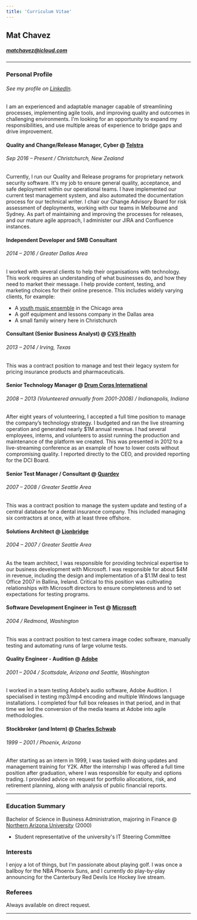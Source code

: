 ```yaml
---
title: 'Curriculum Vitae'
---
```


## Mat Chavez
##### matchavez@icloud.com

---

### Personal Profile

###### _See my profile on [LinkedIn](linkedin.com/in/matchavez)._

I am an experienced and adaptable manager capable of streamlining processes, implementing agile tools, and improving quality and outcomes in challenging environments. I'm looking for an opportunity to expand my responsibilities, and use multiple areas of experience to bridge gaps and drive improvement.

#### Quality and Change/Release Manager, Cyber @ [Telstra](https://security.telstra.com/login)
###### Sep 2016 – Present / Christchurch, New Zealand

Currently, I run our Quality and Release programs for proprietary network security software. It's my job to ensure general quality, acceptance, and safe deployment within our operational teams. I have implemented our current test management system, and also automated the documentation process for our technical writer. I chair our Change Advisory Board for risk assessment of deployments, working with our teams in Melbourne and Sydney. As part of maintaining and improving the processes for releases, and our mature agile approach, I administer our JIRA and Confluence instances.


#### Independent Developer and SMB Consultant
###### 2014 – 2016 /  Greater Dallas Area

I worked with several clients to help their organisations with technology. This work requires an understanding of what businesses do, and how they need to market their message. I help provide content, testing, and marketing choices for their online presence. This includes widely varying clients, for example: 
- A [youth music ensemble](https://regiment.org) in the Chicago area 
- A golf equipment and lessons company in the Dallas area 
- A small family winery here in Christchurch


#### Consultant (Senior Business Analyst) @ [CVS Health](https://www.cvs.com)
###### 2013 – 2014 / Irving, Texas

This was a contract position to manage and test their legacy system for pricing insurance products and pharmaceuticals.


#### Senior Technology Manager @ [Drum Corps International](https://www.dci.org)
###### 2008 – 2013 (Volunteered annually from 2001-2008) / Indianapolis, Indiana

After eight years of volunteering, I accepted a full time position to manage the company’s technology strategy. I budgeted and ran the live streaming operation and generated nearly $1M annual revenue. I had several employees, interns, and volunteers to assist running the production and maintenance of the platform we created. This was presented in 2012 to a live-streaming conference as an example of how to lower costs without compromising quality. I reported directly to the CEO, and provided reporting for the DCI Board.

#### Senior Test Manager / Consultant @ [Quardev](https://www.quardev.com)
###### 2007 – 2008 / Greater Seattle Area

This was a contract position to manage the system update and testing of a central database for a dental insurance company. This included managing six contractors at once, with at least three offshore. 


#### Solutions Architect @ [Lionbridge](https://www.lionbridge.com)
###### 2004 – 2007 / Greater Seattle Area

As the team architect, I was responsible for providing technical expertise to our business development with Microsoft. I was responsible for about $4M in revenue, including the design and implementation of a $1.1M deal to test Office 2007 in Ballina, Ireland. Critical to this position was cultivating relationships with Microsoft directors to ensure completeness and to set expectations for testing programs.


#### Software Development Engineer in Test @ [Microsoft](https://www.microsoft.com)
###### 2004 / Redmond, Washington

This was a contract position to test camera image codec software, manually testing and automating runs of large volume tests.


#### Quality Engineer - Audition @ [Adobe](https://www.adobe.com)
###### 2001 – 2004 / Scottsdale, Arizona and Seattle, Washington

I worked in a team testing Adobe’s audio software, Adobe Audition. I specialised in testing mp3/mp4 encoding and multiple Windows language installations. I completed four full box releases in that period, and in that time we led the conversion of the media teams at Adobe into agile methodologies.


#### Stockbroker (and Intern) @ [Charles Schwab](https://www.schwab.com)
###### 1999 – 2001 / Phoenix, Arizona

After starting as an intern in 1999, I was tasked with doing updates and management training for Y2K. After the internship I was offered a full time position after graduation, where I was responsible for equity and options trading. I provided advice on request for portfolio allocations, risk, and retirement planning, along with analysis of public financial reports.

---

### Education Summary

Bachelor of Science in Business Administration, majoring in Finance @ [Northern Arizona University](https://nau.edu) (2000)
- Student representative of the university's IT Steering Committee

### Interests

I enjoy a lot of things, but I'm passionate about playing golf. I was once a ballboy for the NBA Phoenix Suns, and I currently do play-by-play announcing for the Canterbury Red Devils Ice Hockey live stream.

### Referees

Always available on direct request.

---
